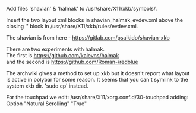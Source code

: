 Add files 'shavian' & 'halmak' to /usr/share/X11/xkb/symbols/.  

Insert the two layout xml blocks in shavian_halmak_evdev.xml above the closing '<layoutList>' block in /usr/share/X11/xkb/rules/evdev.xml.

The shavian is from here - https://gitlab.com/psaikido/shavian-xkb 

There are two experiments with halmak.  
The first is https://github.com/kaievns/halmak  
and the second is https://github.com/Roman-/redblue

The archwiki gives a method to set up xkb but it doesn't report what layout is
active in  polybar for some reason. It seems that you can't symlink to the system xkb dir. 'sudo cp' instead.

For the touchpad we edit:
/usr/share/X11/xorg.conf.d/30-touchpad
adding:
	Option "Natural Scrolling" "True"
